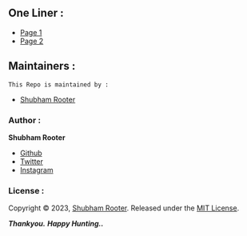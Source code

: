 
## One Liner :
* [Page 1](https://github.com/shubham-rooter/One-liner-for-Bug-Bounty/blob/master/one-liner.md)</br>
* [Page 2](https://github.com/shubham-rooter/One-liner-for-Bug-Bounty/blob/master/one-liner2.md)

## Maintainers :

`This Repo is maintained by : `

- [Shubham Rooter](https://github.com/shubham-rooter)


### Author :

**Shubham Rooter**

* [Github](https://www.github.com/shubham-rooter)
* [Twitter](https://www.twitter.com/shubhamtiwari_r)
* [Instagram](https://www.instagram.com/shubham_rooter)

### License :

Copyright © 2023, [Shubham Rooter](https://github.com/Shubham-Rooter).
Released under the [MIT License](LICENSE).

***Thankyou.***
***Happy Hunting..***
